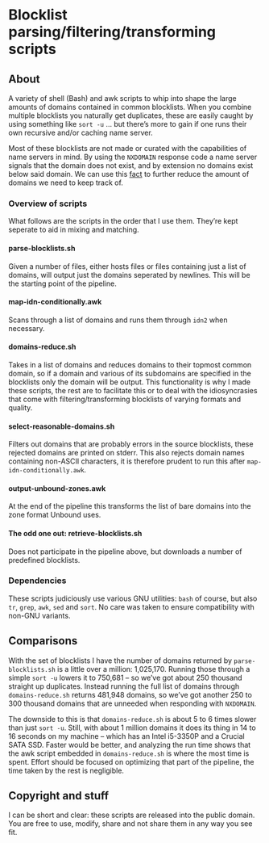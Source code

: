 # Blocklist parsing/filtering/transforming scripts

## About
A variety of shell (Bash) and awk scripts to whip into shape the large amounts of domains contained in common blocklists. When you combine multiple blocklists you naturally get duplicates, these are easily caught by using something like `sort -u` … but there’s more to gain if one runs their own recursive and/​or caching name server.

Most of these blocklists are not made or curated with the capabilities of name servers in mind. By using the `NXDOMAIN` response code a name server signals that the domain does not exist, and by extension no domains exist below said domain. We can use this [fact](https://tools.ietf.org/html/rfc8020) to further reduce the amount of domains we need to keep track of.

### Overview of scripts
What follows are the scripts in the order that I use them. They’re kept seperate to aid in mixing and matching.

#### parse-blocklists.sh
Given a number of files, either hosts files or files containing just a list of domains, will output just the domains seperated by newlines. This will be the starting point of the pipeline.

#### map-idn-conditionally.awk
Scans through a list of domains and runs them through `idn2` when necessary.

#### domains-reduce.sh
Takes in a list of domains and reduces domains to their topmost common domain, so if a domain and various of its subdomains are specified in the blocklists only the domain will be output. This functionality is why I made these scripts, the rest are to facilitate this or to deal with the idiosyncrasies that come with filtering/​transforming blocklists of varying formats and quality.

#### select-reasonable-domains.sh
Filters out domains that are probably errors in the source blocklists, these rejected domains are printed on stderr. This also rejects domain names containing non-ASCII characters, it is therefore prudent to run this after `map-idn-conditionally.awk`.

#### output-unbound-zones.awk
At the end of the pipeline this transforms the list of bare domains into the zone format Unbound uses.

#### The odd one out: retrieve-blocklists.sh
Does not participate in the pipeline above, but downloads a number of predefined blocklists.

### Dependencies
These scripts judiciously use various GNU utilities: `bash` of course, but also `tr`, `grep`, `awk`, `sed` and `sort`. No care was taken to ensure compatibility with non-GNU variants.

## Comparisons
With the set of blocklists I have the number of domains returned by `parse-blocklists.sh` is a little over a million: 1,025,170. Running those through a simple `sort -u` lowers it to 750,681 – so we’ve got about 250 thousand straight up duplicates. Instead running the full list of domains through `domains-reduce.sh` returns 481,948 domains, so we’ve got another 250 to 300 thousand domains that are unneeded when responding with `NXDOMAIN`.

The downside to this is that `domains-reduce.sh` is about 5 to 6 times slower than just `sort -u`. Still, with about 1 million domains it does its thing in 14 to 16 seconds on my machine – which has an Intel i5-3350P and a Crucial SATA SSD. Faster would be better, and analyzing the run time shows that the awk script embedded in `domains-reduce.sh` is where the most time is spent. Effort should be focused on optimizing that part of the pipeline, the time taken by the rest is negligible.

## Copyright and stuff
I can be short and clear: these scripts are released into the public domain. You are free to use, modify, share and not share them in any way you see fit.
